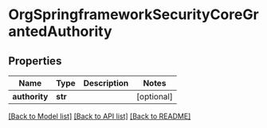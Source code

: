 # OrgSpringframeworkSecurityCoreGrantedAuthority

## Properties
Name | Type | Description | Notes
------------ | ------------- | ------------- | -------------
**authority** | **str** |  | [optional] 

[[Back to Model list]](../README.md#documentation-for-models) [[Back to API list]](../README.md#documentation-for-api-endpoints) [[Back to README]](../README.md)

